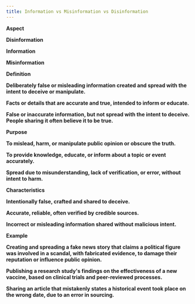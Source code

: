 ```yaml
---
title: Information vs Misinformation vs Disinformation
---
```


**Aspect**

**Disinformation**

**Information**

**Misinformation**

**Definition**

**Deliberately false or misleading information created and spread with the intent to deceive or manipulate.**

**Facts or details that are accurate and true, intended to inform or educate.**

**False or inaccurate information, but not spread with the intent to deceive. People sharing it often believe it to be true.**

**Purpose**

**To mislead, harm, or manipulate public opinion or obscure the truth.**

**To provide knowledge, educate, or inform about a topic or event accurately.**

**Spread due to misunderstanding, lack of verification, or error, without intent to harm.**

**Characteristics**

**Intentionally false, crafted and shared to deceive.**

**Accurate, reliable, often verified by credible sources.**

**Incorrect or misleading information shared without malicious intent.**

**Example**

**Creating and spreading a fake news story that claims a political figure was involved in a scandal, with fabricated evidence, to damage their reputation or influence public opinion.**

**Publishing a research study's findings on the effectiveness of a new vaccine, based on clinical trials and peer-reviewed processes.**

**Sharing an article that mistakenly states a historical event took place on the wrong date, due to an error in sourcing.**

